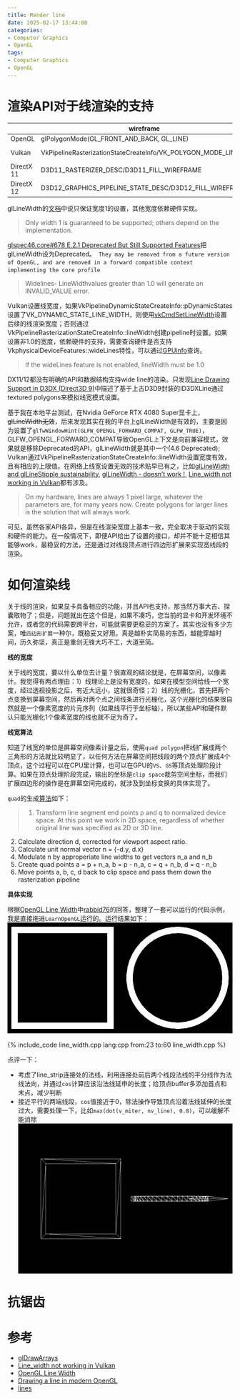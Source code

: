 ```yaml
---
title: Render line
date: 2025-02-17 13:44:08
categories:
- Computer Graphics
- OpenGL
tags: 
- Computer Graphics
- OpenGL
---
```


# 渲染API对于线渲染的支持


|          | wireframe | line mode | line width |
|----------|---------|---------|----------------|
|  OpenGL  | glPolygonMode(GL_FRONT_AND_BACK, GL_LINE) | glDrawArrays: GL_LINES/GL_LINE_STRIP/GL_LINE_LOOP| glLineWidth |
| Vulkan   | VkPipelineRasterizationStateCreateInfo/VK_POLYGON_MODE_LINE |  VkPipelineInputAssemblyStateCreateInfo: VK_PRIMITIVE_TOPOLOGY_LINE_LIST/VK_PRIMITIVE_TOPOLOGY_LINE_STRIP | [vkCmdSetLineWidth](https://registry.khronos.org/vulkan/specs/latest/man/html/vkCmdSetLineWidth.html), VkPipelineRasterizationStateCreateInfo::lineWidth  |
|DirectX 11| D3D11_RASTERIZER_DESC/D3D11_FILL_WIREFRAME |  IASetPrimitiveTopology(D3D11_PRIMITIVE_TOPOLOGY_LINELIST)|   | 
|DirectX 12| D3D12_GRAPHICS_PIPELINE_STATE_DESC/D3D12_FILL_WIREFRAME |  D3D12_GRAPHICS_PIPELINE_STATE_DESC/D3D12_PRIMITIVE_TOPOLOGY_TYPE_LINE, IASetPrimitiveTopology(D3D12_PRIMITIVE_TOPOLOGY_LINELIST) |   |




glLineWidth的[文档](https://registry.khronos.org/OpenGL-Refpages/gl4/html/glLineWidth.xhtml)中说只保证宽度1的设置，其他宽度依赖硬件实现。
> Only width 1 is guaranteed to be supported; others depend on the implementation.

[glspec46.core#678 E.2.1 Deprecated But Still Supported Features](https://registry.khronos.org/OpenGL/specs/gl/glspec46.core.pdf)把glLineWidth设为Deprecated。` They may be removed from a future version of OpenGL, and are removed in a forward compatible context implementing the core profile`
> Widelines- LineWidthvalues greater than 1.0 will generate an INVALID_VALUE error.

Vulkan设置线宽度，如果VkPipelineDynamicStateCreateInfo::pDynamicStates设置了VK_DYNAMIC_STATE_LINE_WIDTH，则使用[vkCmdSetLineWidth](https://registry.khronos.org/vulkan/specs/latest/man/html/vkCmdSetLineWidth.html)设置后续的线渲染宽度；否则通过VkPipelineRasterizationStateCreateInfo::lineWidth创建pipeline时设置。如果设置非1.0的宽度，依赖硬件的支持，需要查询硬件是否支持VkphysicalDeviceFeatures::wideLines特性，可以通过[GPUinfo](https://vulkan.gpuinfo.org/listdevices.php)查询。
> If the wideLines feature is not enabled, lineWidth must be 1.0

DX11/12都没有明确的API和数据结构支持wide line的渲染。只发现[Line Drawing Support in D3DX (Direct3D 9)](https://learn.microsoft.com/en-us/windows/win32/direct3d9/line-drawing-support-in-d3dx)中描述了基于上古D3D9封装的ID3DXLine通过textured polygons来模拟线宽模式设置。

基于我在本地平台测试，在Nvidia GeForce RTX 4080 Super显卡上，~~glLineWidth无效~~，后来发现其实在我的平台上glLineWidth是有效的，主要是因为设置了`glfwWindowHint(GLFW_OPENGL_FORWARD_COMPAT, GLFW_TRUE)`，GLFW_OPENGL_FORWARD_COMPAT导致OpenGL上下文是向前兼容模式，效果就是移除Deprecated的API，glLineWidth就是其中一个(4.6 Deprecated); Vulkan通过VkPipelineRasterizationStateCreateInfo::lineWidth设置宽度有效，且有相应的上限值。在网络上线宽设置无效的技术贴早已有之，比如[glLineWidth and glLineStipple sustainability](https://forums.developer.nvidia.com/t/gllinewidth-and-gllinestipple-sustainability/71654), [glLineWidth - doesn’t work !](https://community.khronos.org/t/gllinewidth-doesnt-work/14052), [Line_width not working in Vulkan](https://stackoverflow.com/questions/44665007/line-width-not-working-in-vulkan)都有涉及。
> On my hardware, lines are always 1 pixel large, whatever the parameters are, for many years now. Create polygons for larger lines is the solution that will always work.

可见，虽然各家API各异，但是在线渲染宽度上基本一致，完全取决于驱动的实现和硬件的能力。在一般情况下，即便API给出了设置的接口，却并不能十足相信其能够work，最稳妥的方法，还是通过对线段顶点进行四边形扩展来实现宽线段的渲染。

# 如何渲染线

关于线的渲染，如果显卡具备相应的功能，并且API也支持，那当然万事大吉、探囊取物了；但是，问题就出在这个但是，如果不凑巧，您当前的显卡和开发环境不允许，或者您的代码需要跨平台，可能就需要更稳妥的方案了。其实也没有多少方案，唯`四边形扩展`一种尔，既稳妥又好用。真是越朴实简易的东西，越能穿越时间，历久弥坚，真正是重剑无锋大巧不工，大道至简。

**线的宽度**

关于线的宽度，要以什么单位去计量？很直观的结论就是，在屏幕空间，以像素计。我觉得有两点理由：1）线理论上是没有宽度的，如果在模型空间给线一个宽度，经过透视投影之后，有近大远小，这就很奇怪；2）线的光栅化，首先把两个点变换到屏幕空间，然后再对两个点之间线条进行光栅化，这个光栅化的结果很自然就是一个像素宽度的片元序列（如果线平行于坐标轴），所以某些API和硬件默认只能光栅化1个像素宽度的线也就不足为奇了。

**线宽算法**

知道了线宽的单位是屏幕空间像素计量之后，使用`quad polygon`把线扩展成两个三角形的方法就比较明显了，以任何方法在屏幕空间把线段的两个顶点扩展成4个顶点，这个过程可以在CPU里计算，也可以在GPU的`VS`、`GS`等顶点处理阶段计算。如果在顶点处理阶段完成，输出的坐标是`clip space`裁剪空间坐标，而我们扩展四边形的操作是在屏幕空间完成的，就涉及到坐标变换的具体实现了。

`quad`的生成[算法](https://github.com/mhalber/Lines?tab=readme-ov-file#methods)如下：
> 1. Transform line segment end points p and q to normalized device space. At this point we work in 2D space, regardless of whether original line was specified as 2D or 3D line.
2. Calculate direction d, corrected for viewport aspect ratio.
3. Calculate unit normal vector n = {-d.y, d.x}
4. Modulate n by approperiate line widths to get vectors n_a and n_b
5. Create quad points a = p + n_a, b = p - n_a, c = q + n_b, d = q - n_b
6. Move points a, b, c, d back to clip space and pass them down the rasterization pipeline

**具体实现**

根据[OpenGL Line Width](https://stackoverflow.com/questions/3484260/opengl-line-width)中[rabbid76](https://stackoverflow.com/users/5577765/rabbid76)的回答，整理了一套可以运行的代码示例，我是直接拖进`LearnOpenGL`运行的。运行结果如下：
![line_width](../images/2025-02-17-Render-line/line_width.png)

{% include_code line_width.cpp lang:cpp from:23 to:60 line_width.cpp %}

点评一下：
- 考虑了line_strip连接处的法线，利用连接处前后两个线段法线的平分线作为法线法向，并通过`cos`计算应该沿法线延申的长度；给顶点buffer多添加首点和末点，减少判断
- 接近平行的两端线段，`cos`值接近于0，除法操作导致顶点沿着法线延伸的长度过大，需要处理一下，比如`max(dot(v_miter, nv_line), 0.8)`，可以缓解不能消除
![line_width_defact](../images/2025-02-17-Render-line/defect.png)

# 抗锯齿


# 参考

- [glDrawArrays](https://registry.khronos.org/OpenGL-Refpages/gl4/html/glDrawArrays.xhtml)
- [Line_width not working in Vulkan](https://stackoverflow.com/questions/44665007/line-width-not-working-in-vulkan)
- [OpenGL Line Width](https://stackoverflow.com/questions/3484260/opengl-line-width)
- [Drawing a line in modern OpenGL](https://stackoverflow.com/questions/60440682/drawing-a-line-in-modern-opengl)
- [lines](https://github.com/mhalber/Lines)




